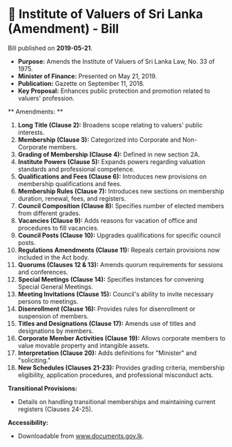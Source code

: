 # 📄  Institute of Valuers of Sri Lanka (Amendment)  - Bill

Bill published on **2019-05-21**.

- **Purpose:** Amends the Institute of Valuers of Sri Lanka Law, No. 33 of 1975.
- **Minister of Finance:** Presented on May 21, 2019.
- **Publication:** Gazette on September 11, 2018.
- **Key Proposal:** Enhances public protection and promotion related to valuers' profession.

 ** Amendments: **
1. **Long Title (Clause 2):** Broadens scope relating to valuers' public interests.
2. **Membership (Clause 3):** Categorized into Corporate and Non-Corporate members.
3. **Grading of Membership (Clause 4):** Defined in new section 2A.
4. **Institute Powers (Clause 5):** Expands powers regarding valuation standards and professional competence.
5. **Qualifications and Fees (Clause 6):** Introduces new provisions on membership qualifications and fees.
6. **Membership Rules (Clause 7):** Introduces new sections on membership duration, renewal, fees, and registers.
7. **Council Composition (Clause 8):** Specifies number of elected members from different grades.
8. **Vacancies (Clause 9):** Adds reasons for vacation of office and procedures to fill vacancies.
9. **Council Posts (Clause 10):** Upgrades qualifications for specific council posts.
10. **Regulations Amendments (Clause 11):** Repeals certain provisions now included in the Act body.
11. **Quorums (Clauses 12 & 13):** Amends quorum requirements for sessions and conferences.
12. **Special Meetings (Clause 14):** Specifies instances for convening Special General Meetings.
13. **Meeting Invitations (Clause 15):** Council's ability to invite necessary persons to meetings.
14. **Disenrollment (Clause 16):** Provides rules for disenrollment or suspension of members.
15. **Titles and Designations (Clause 17):** Amends use of titles and designations by members.
16. **Corporate Member Activities (Clause 19):** Allows corporate members to value movable property and intangible assets.
17. **Interpretation (Clause 20):** Adds definitions for "Minister" and "soliciting."
18. **New Schedules (Clauses 21-23):** Provides grading criteria, membership eligibility, application procedures, and professional misconduct acts.

**Transitional Provisions:**
- Details on handling transitional memberships and maintaining current registers (Clauses 24-25).

**Accessibility:**
- Downloadable from www.documents.gov.lk.
